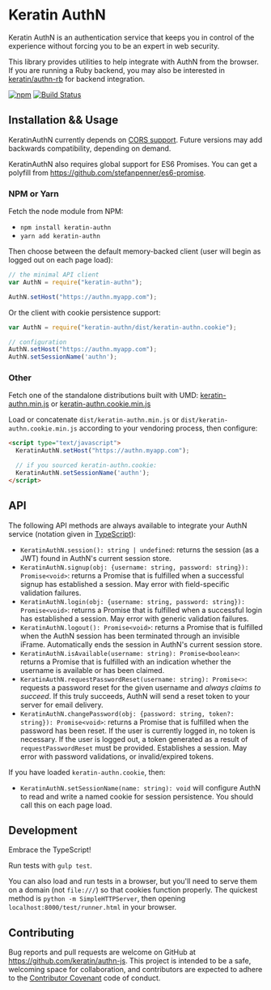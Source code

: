 # Keratin AuthN

Keratin AuthN is an authentication service that keeps you in control of the experience without forcing you to be an expert in web security.

This library provides utilities to help integrate with AuthN from the browser. If you are running a Ruby backend, you may also be interested in [keratin/authn-rb](https://github.com/keratin/authn-rb) for backend integration.

[![npm](https://img.shields.io/npm/v/keratin-authn.svg)](https://www.npmjs.com/package/keratin-authn) [![Build Status](https://travis-ci.org/keratin/authn-js.svg?branch=master)](https://travis-ci.org/keratin/authn-js)

## Installation && Usage

KeratinAuthN currently depends on [CORS support](http://caniuse.com/#search=cors). Future versions may add backwards compatibility, depending on demand.

KeratinAuthN also requires global support for ES6 Promises. You can get a polyfill from https://github.com/stefanpenner/es6-promise.

### NPM or Yarn

Fetch the node module from NPM:

* `npm install keratin-authn`
* `yarn add keratin-authn`

Then choose between the default memory-backed client (user will begin as logged out on each page load):

```javascript
// the minimal API client
var AuthN = require("keratin-authn");

AuthN.setHost("https://authn.myapp.com");
```

Or the client with cookie persistence support:

```javascript
var AuthN = require("keratin-authn/dist/keratin-authn.cookie");

// configuration
AuthN.setHost("https://authn.myapp.com");
AuthN.setSessionName('authn');
```

### Other

Fetch one of the standalone distributions built with UMD: [keratin-authn.min.js](https://unpkg.com/keratin-authn/dist/keratin-authn.min.js) or [keratin-authn.cookie.min.js](https://unpkg.com/keratin-authn/dist/keratin-authn.cookie.min.js)

Load or concatenate `dist/keratin-authn.min.js` or `dist/keratin-authn.cookie.min.js` according to your vendoring process, then configure:

```html
<script type="text/javascript">
  KeratinAuthN.setHost("https://authn.myapp.com");

  // if you sourced keratin-authn.cookie:
  KeratinAuthN.setSessionName('authn');
</script>
```

## API

The following API methods are always available to integrate your AuthN service (notation given in [TypeScript](http://www.typescriptlang.org/docs/handbook/functions.html)):

* `KeratinAuthN.session(): string | undefined`: returns the session (as a JWT) found in AuthN's current session store.
* `KeratinAuthN.signup(obj: {username: string, password: string}): Promise<void>`: returns a Promise that is fulfilled when a successful signup has established a session. May error with field-specific validation failures.
* `KeratinAuthN.login(obj: {username: string, password: string}): Promise<void>`: returns a Promise that is fulfilled when a successful login has established a session. May error with generic validation failures.
* `KeratinAuthN.logout(): Promise<void>`: returns a Promise that is fulfilled when the AuthN session has been terminated through an invisible iFrame. Automatically ends the session in AuthN's current session store.
* `KeratinAuthN.isAvailable(username: string): Promise<boolean>`: returns a Promise that is fulfilled with an indication whether the username is available or has been claimed.
* `KeratinAuthN.requestPasswordReset(username: string): Promise<>`: requests a password reset for the given username and _always claims to succeed_. If this truly succeeds, AuthN will send a reset token to your server for email delivery.
* `KeratinAuthN.changePassword(obj: {password: string, token?: string}): Promise<void>`: returns a Promise that is fulfilled when the password has been reset. If the user is currently logged in, no token is necessary. If the user is logged out, a token generated as a result of `requestPasswordReset` must be provided. Establishes a session. May error with password validations, or invalid/expired tokens.

If you have loaded `keratin-authn.cookie`, then:

* `KeratinAuthN.setSessionName(name: string): void` will configure AuthN to read and write a named cookie for session persistence. You should call this on each page load.

## Development

Embrace the TypeScript!

Run tests with `gulp test`.

You can also load and run tests in a browser, but you'll need to serve them on a domain (not `file:///`) so that cookies function properly. The quickest method is `python -m SimpleHTTPServer`, then opening `localhost:8000/test/runner.html` in your browser.

## Contributing

Bug reports and pull requests are welcome on GitHub at https://github.com/keratin/authn-js. This project is intended to be a safe, welcoming space for collaboration, and contributors are expected to adhere to the [Contributor Covenant](http://contributor-covenant.org) code of conduct.
